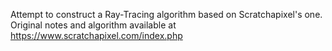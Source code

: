 Attempt to construct a Ray-Tracing algorithm based on Scratchapixel's one. Original notes and algorithm available at https://www.scratchapixel.com/index.php